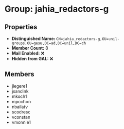 # Group: jahia_redactors-g

## Properties

- **Distinguished Name:** `CN=jahia_redactors-g,OU=unil-groups,OU=gesu,DC=ad,DC=unil,DC=ch`
- **Member Count:** 8
- **Mail Enabled:** ❌
- **Hidden from GAL:** ❌

## Members

- jlegere1
- jsandink
- mkoch1
- mpochon
- nbailatv
- scodresc
- vconstan
- vmonnie1
